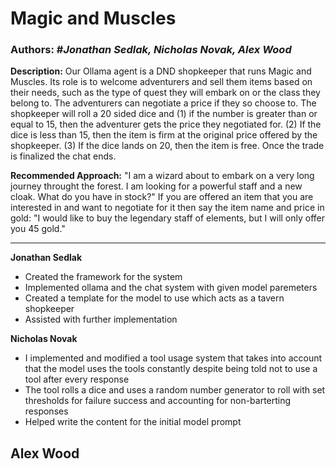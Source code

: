 # Magic and Muscles
### **Authors:**   #*Jonathan Sedlak,   Nicholas Novak,   Alex Wood*

**Description:**
Our Ollama agent is a DND shopkeeper that runs Magic and Muscles. Its role is to welcome adventurers and sell them items based on their needs, such as the type of quest they will embark on or the class they belong to. The adventurers can negotiate a price if they so choose to. The shopkeeper will roll a 20 sided dice and (1) if the number is greater than or equal to 15, then the adventurer gets the price they negotiated for. (2) If the dice is less than 15, then the item is firm at the original price offered by the shopkeeper. (3) If the dice lands on 20, then the item is free. Once the trade is finalized the chat ends. 

**Recommended Approach:**
"I am a wizard about to embark on a very long journey throught the forest. I am looking for a powerful staff and a new cloak. What do you have in stock?"
If you are offered an item that you are interested in and want to negotiate for it then say the item name and price in gold: "I would like to buy the legendary staff of elements, but I will only offer you 45 gold."


---

**Jonathan Sedlak**
- Created the framework for the system
- Implemented ollama and the chat system with given model paremeters
- Created a template for the model to use which acts as a tavern shopkeeper
- Assisted with further implementation

**Nicholas Novak**
- I implemented and modified a tool usage system that takes into account that the model uses the tools constantly despite being told not to use a tool after every response
- The tool rolls a dice and uses a random number generator to roll with set thresholds for failure success and accounting for non-barterting responses
- Helped write the content for the initial model prompt

**Alex Wood**
- 
